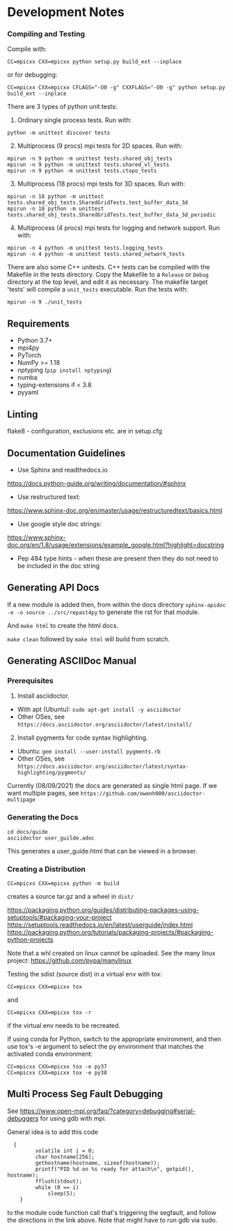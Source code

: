 # Development Notes #

### Compiling and Testing ###
Compile with: 

`CC=mpicxx CXX=mpicxx python setup.py build_ext --inplace`

or for debugging:

`CC=mpicxx CXX=mpicxx CFLAGS="-O0 -g" CXXFLAGS="-O0 -g" python setup.py build_ext --inplace`


There are 3 types of python unit tests:

1. Ordinary single process tests. Run with:

`python -m unittest discover tests` 

2. Multiprocess (9 procs) mpi tests for 2D spaces. Run with:

```
mpirun -n 9 python -m unittest tests.shared_obj_tests
mpirun -n 9 python -m unittest tests.shared_vl_tests
mpirun -n 9 python -m unittest tests.ctopo_tests
```

3. Multiprocess (18 procs) mpi tests for 3D spaces. Run with:

```
mpirun -n 18 python -m unittest tests.shared_obj_tests.SharedGridTests.test_buffer_data_3d
mpirun -n 18 python -m unittest tests.shared_obj_tests.SharedGridTests.test_buffer_data_3d_periodic
```

4. Multiprocess (4 procs) mpi tests for logging and network support. Run with:

```
mpirun -n 4 python -m unittest tests.logging_tests
mpirun -n 4 python -m unittest tests.shared_network_tests
```


There are also some C++ unitests. C++ tests can be compiled with the Makefile in the tests directory. 
Copy the Makefile to a `Release` or `Debug` directory at the top level, and edit it as necessary.
The  makefile target 'tests' will compile a `unit_tests` executable. Run the tests with:

`mpirun -n 9 ./unit_tests`

## Requirements

* Python 3.7+
* mpi4py
* PyTorch
* NumPy >= 1.18
* nptyping (`pip install nptyping`)
* numba
* typing-extensions if < 3.8
* pyyaml

## Linting ##

flake8 - configuration, exclusions etc. are in setup.cfg

## Documentation Guidelines ##

* Use Sphinx and readthedocs.io

https://docs.python-guide.org/writing/documentation/#sphinx

* Use restructured text:

https://www.sphinx-doc.org/en/master/usage/restructuredtext/basics.html

* Use google style doc strings:

https://www.sphinx-doc.org/en/1.8/usage/extensions/example_google.html?highlight=docstring

* Pep 484 type hints - when these are present then they do not need to be included in the doc string

## Generating API Docs ##

If a new module is added then, from within the docs directory `sphinx-apidoc -e -o source ../src/repast4py` 
to generate the rst for that module.

And `make html` to create the html docs.

`make clean` followed by `make html` will build from scratch.


## Generating ASCIIDoc Manual ##

### Prerequisites ###

1. Install asciidoctor.
  * With apt (Ubuntu): `sudo apt-get install -y asciidoctor`
  * Other OSes, see `https://docs.asciidoctor.org/asciidoctor/latest/install/`
2. Install pygments for code syntax highlighting.
  * Ubuntu: `gem install --user-install pygments.rb`
  * Other OSes, see `https://docs.asciidoctor.org/asciidoctor/latest/syntax-highlighting/pygments/`

Currently (08/09/2021) the docs are generated as single html page. If we want multiple
pages, see `https://github.com/owenh000/asciidoctor-multipage`

### Generating the Docs ###

```
cd docs/guide
asciidoctor user_guilde.adoc
```

This generates a user_guide.html that can be viewed in a browser.

### Creating a Distribution ###

`CC=mpicxx CXX=mpicxx python -m build`

creates a source tar.gz and a wheel in `dist/`

https://packaging.python.org/guides/distributing-packages-using-setuptools/#packaging-your-project
https://setuptools.readthedocs.io/en/latest/userguide/index.html
https://packaging.python.org/tutorials/packaging-projects/#packaging-python-projects

Note that a whl created on linux cannot be uploaded. See the many linux project:
https://github.com/pypa/manylinux

Testing the sdist (source dist) in a virtual env with tox:

`CC=mpicxx CXX=mpicxx tox`

and 

`CC=mpicxx CXX=mpicxx tox -r`

if the virtual env needs to be recreated.

If using conda for Python, switch to the appropriate
environment, and then use tox's -e argument to select
the py environment that matches the activated conda
environment:

```
CC=mpicxx CXX=mpicxx tox -e py37
CC=mpicxx CXX=mpicxx tox -e py38
```

## Multi Process Seg Fault Debugging

See https://www.open-mpi.org/faq/?category=debugging#serial-debuggers for using gdb with mpi.

General idea is to add this code

```
  {
         volatile int i = 0;
         char hostname[256];
         gethostname(hostname, sizeof(hostname));
         printf("PID %d on %s ready for attach\n", getpid(), hostname);
         fflush(stdout);
         while (0 == i)
             sleep(5);
    }
```

to the module code function call that's triggering the segfault, and follow the directions in the link above. Note that might have to run gdb via sudo.